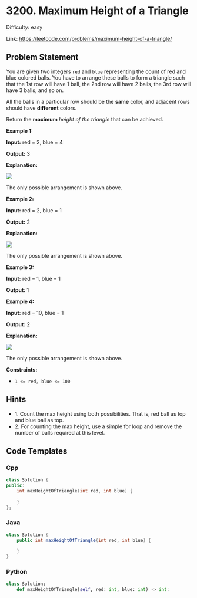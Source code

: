 # 3200. Maximum Height of a Triangle

Difficulty: easy

Link: https://leetcode.com/problems/maximum-height-of-a-triangle/

## Problem Statement

You are given two integers `red` and `blue` representing the count of red and blue colored balls. You have to arrange these balls to form a triangle such that the 1st row will have 1 ball, the 2nd row will have 2 balls, the 3rd row will have 3 balls, and so on.

All the balls in a particular row should be the **same** color, and adjacent rows should have **different** colors.

Return the **maximum** *height of the triangle* that can be achieved.

**Example 1:**

**Input:** red \= 2, blue \= 4

**Output:** 3

**Explanation:**

![](https://assets.leetcode.com/uploads/2024/06/16/brb.png)

The only possible arrangement is shown above.

**Example 2:**

**Input:** red \= 2, blue \= 1

**Output:** 2

**Explanation:**

![](https://assets.leetcode.com/uploads/2024/06/16/br.png)  

The only possible arrangement is shown above.

**Example 3:**

**Input:** red \= 1, blue \= 1

**Output:** 1

**Example 4:**

**Input:** red \= 10, blue \= 1

**Output:** 2

**Explanation:**

![](https://assets.leetcode.com/uploads/2024/06/16/br.png)  

The only possible arrangement is shown above.

**Constraints:**

* `1 <= red, blue <= 100`

## Hints

- 1\. Count the max height using both possibilities. That is, red ball as top and blue ball as top.
- 2\. For counting the max height, use a simple for loop and remove the number of balls required at this level.

## Code Templates

### Cpp
```cpp
class Solution {
public:
    int maxHeightOfTriangle(int red, int blue) {
        
    }
};
```

### Java
```java
class Solution {
    public int maxHeightOfTriangle(int red, int blue) {
        
    }
}
```

### Python
```python
class Solution:
    def maxHeightOfTriangle(self, red: int, blue: int) -> int:
        
```

